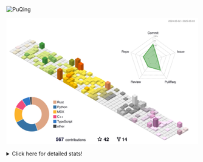 ![PuQing](https://user-images.githubusercontent.com/27223114/171565019-9a56fae6-b08b-421f-99db-7e830da42371.png)

![](./profile-3d-contrib/profile-season-animate.svg)

<details>
<summary>Click here for detailed stats!</summary>

<!--START_SECTION:waka-->
![Lines of code](https://img.shields.io/badge/From%20Hello%20World%20I%27ve%20Written-2.0%20million%20lines%20of%20code-blue)

**🐱 My GitHub Data** 

> 📦 445.7 kB Used in GitHub's Storage 
 > 
> 🏆 198 Contributions in the Year 2025
 > 
> 🚫 Not Opted to Hire
 > 
> 📜 35 Public Repositories 
 > 
> 🔑 34 Private Repositories 
 > 
**I'm an Early 🐤** 

```text
🌞 Morning                867 commits         ███░░░░░░░░░░░░░░░░░░░░░░   10.03 % 
🌆 Daytime                3710 commits        ███████████░░░░░░░░░░░░░░   42.91 % 
🌃 Evening                1935 commits        ██████░░░░░░░░░░░░░░░░░░░   22.38 % 
🌙 Night                  2134 commits        ██████░░░░░░░░░░░░░░░░░░░   24.68 % 
```


📊 **This Week I Spent My Time On** 

```text
💬 Programming Languages: 
Other                    24 hrs 56 mins      ███████████████░░░░░░░░░░   60.58 % 
Python                   6 hrs 28 mins       ████░░░░░░░░░░░░░░░░░░░░░   15.71 % 
Typst                    2 hrs 58 mins       ██░░░░░░░░░░░░░░░░░░░░░░░   07.22 % 
TypeScript               1 hr 51 mins        █░░░░░░░░░░░░░░░░░░░░░░░░   04.51 % 
Org                      1 hr 10 mins        █░░░░░░░░░░░░░░░░░░░░░░░░   02.87 % 

🔥 Editors: 
Arc                      19 hrs 23 mins      ████████████░░░░░░░░░░░░░   47.10 % 
VS Code                  13 hrs 3 mins       ████████░░░░░░░░░░░░░░░░░   31.70 % 
Ghostty                  4 hrs 37 mins       ███░░░░░░░░░░░░░░░░░░░░░░   11.25 % 
Telegram                 2 hrs 11 mins       █░░░░░░░░░░░░░░░░░░░░░░░░   05.31 % 
NetEaseMusic             1 hr 19 mins        █░░░░░░░░░░░░░░░░░░░░░░░░   03.24 % 

💻 Operating System: 
Mac                      29 hrs 30 mins      ██████████████████░░░░░░░   71.66 % 
Linux                    6 hrs 36 mins       ████░░░░░░░░░░░░░░░░░░░░░   16.04 % 
WSL                      5 hrs 4 mins        ███░░░░░░░░░░░░░░░░░░░░░░   12.30 % 
```


<!--END_SECTION:waka-->
</details>
